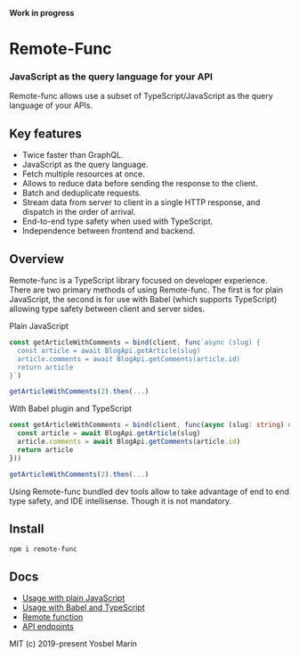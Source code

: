 **Work in progress**

# Remote-Func
### JavaScript as the query language for your API

Remote-func allows use a subset of TypeScript/JavaScript as the query language of your APIs.

## Key features

- Twice faster than GraphQL.
- JavaScript as the query language.
- Fetch multiple resources at once.
- Allows to reduce data before sending the response to the client.
- Batch and deduplicate requests.
- Stream data from server to client in a single HTTP response, and dispatch in the order of arrival.
- End-to-end type safety when used with TypeScript.
- Independence between frontend and backend.

## Overview

Remote-func is a TypeScript library focused on developer experience. There are two primary methods of using Remote-func. The first is for plain JavaScript, the second is for use with Babel (which supports TypeScript) allowing type safety between client and server sides.

Plain JavaScript
```ts
const getArticleWithComments = bind(client, func`async (slug) {
  const article = await BlogApi.getArticle(slug)
  article.comments = await BlogApi.getComments(article.id)
  return article
}`)

getArticleWithComments(2).then(...)
```

With Babel plugin and TypeScript
```ts
const getArticleWithComments = bind(client, func(async (slug: string) => {
  const article = await BlogApi.getArticle(slug)
  article.comments = await BlogApi.getComments(article.id)
  return article
}))

getArticleWithComments(2).then(...)
```
Using Remote-func bundled dev tools allow to take advantage of end to end type safety, and IDE intellisense. Though it is not mandatory.

## Install

```
npm i remote-func
```

## Docs

- [Usage with plain JavaScript](https://github.com/yosbelms/remote-func/blob/master/docs/usage-with-plain-js.md)
- [Usage with Babel and TypeScript](https://github.com/yosbelms/remote-func/blob/master/docs/usage-with-babel.md)
- [Remote function](https://github.com/yosbelms/remote-func/blob/master/docs/remote-function.md)
- [API endpoints](https://github.com/yosbelms/remote-func/blob/master/docs/api-endpoints.md)

MIT (c) 2019-present Yosbel Marin
